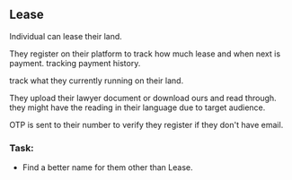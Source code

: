 ## Lease

Individual can lease their land. 

They register on their platform to track how much lease and when next is payment. tracking payment history. 

track what they currently running on their land. 

They upload their lawyer document or download ours and read through. 
they might have the reading in their language due to target audience.

OTP is sent to their number to verify they register if they don't have email.

### Task:

- Find a better name for them other than Lease.